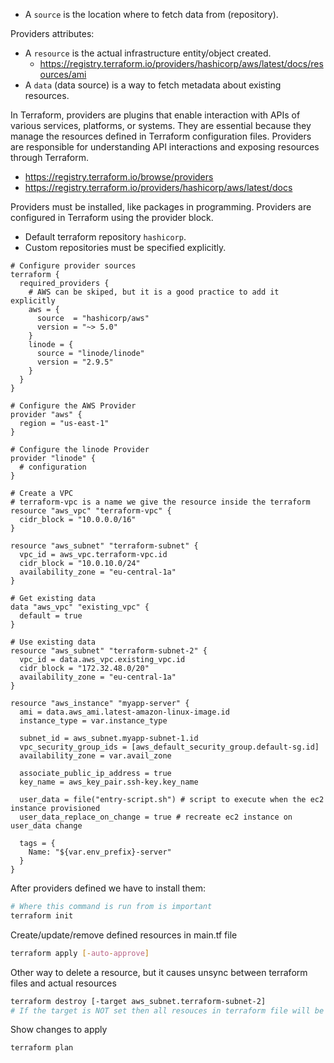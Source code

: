 - A `source` is the location where to fetch data from (repository).

Providers attributes:
- A `resource` is the actual infrastructure entity/object created.
  - https://registry.terraform.io/providers/hashicorp/aws/latest/docs/resources/ami
- A `data` (data source) is a way to fetch metadata about existing resources.

In Terraform, providers are plugins that enable interaction with APIs of various services, platforms, or systems. They are essential because they manage the resources defined in Terraform configuration files. Providers are responsible for understanding API interactions and exposing resources through Terraform.

- https://registry.terraform.io/browse/providers
- https://registry.terraform.io/providers/hashicorp/aws/latest/docs

Providers must be installed, like packages in programming.
Providers are configured in Terraform using the provider block.
- Default terraform repository `hashicorp`.
- Custom repositories must be specified explicitly.
```hcl
# Configure provider sources
terraform {
  required_providers {
    # AWS can be skiped, but it is a good practice to add it explicitly
    aws = {
      source  = "hashicorp/aws"
      version = "~> 5.0"
    }
    linode = {
      source = "linode/linode"
      version = "2.9.5"
    }
  }
}

# Configure the AWS Provider
provider "aws" {
  region = "us-east-1"
}

# Configure the linode Provider
provider "linode" {
  # configuration
}

# Create a VPC
# terraform-vpc is a name we give the resource inside the terraform
resource "aws_vpc" "terraform-vpc" {
  cidr_block = "10.0.0.0/16"
}

resource "aws_subnet" "terraform-subnet" {
  vpc_id = aws_vpc.terraform-vpc.id
  cidr_block = "10.0.10.0/24"
  availability_zone = "eu-central-1a"
}

# Get existing data
data "aws_vpc" "existing_vpc" {
  default = true
}

# Use existing data
resource "aws_subnet" "terraform-subnet-2" {
  vpc_id = data.aws_vpc.existing_vpc.id
  cidr_block = "172.32.48.0/20"
  availability_zone = "eu-central-1a"
}

resource "aws_instance" "myapp-server" {
  ami = data.aws_ami.latest-amazon-linux-image.id
  instance_type = var.instance_type

  subnet_id = aws_subnet.myapp-subnet-1.id
  vpc_security_group_ids = [aws_default_security_group.default-sg.id]
  availability_zone = var.avail_zone

  associate_public_ip_address = true
  key_name = aws_key_pair.ssh-key.key_name

  user_data = file("entry-script.sh") # script to execute when the ec2 instance provisioned 
  user_data_replace_on_change = true # recreate ec2 instance on user_data change

  tags = {
    Name: "${var.env_prefix}-server"
  }
}
```

After providers defined we have to install them:
```bash
# Where this command is run from is important
terraform init
```

Create/update/remove defined resources in main.tf file
```bash
terraform apply [-auto-approve]
```

Other way to delete a resource, but it causes unsync between terraform files and actual resources
```bash
terraform destroy [-target aws_subnet.terraform-subnet-2]
# If the target is NOT set then all resouces in terraform file will be deleted in correct order
```

Show changes to apply
```bash
terraform plan
```
